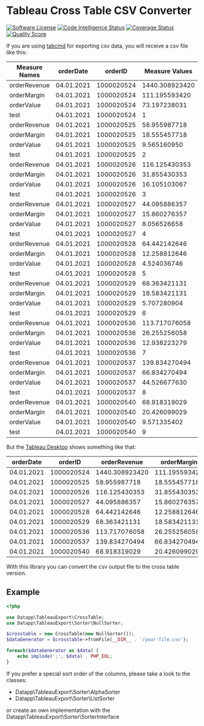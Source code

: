 # Tableau Cross Table CSV Converter

[![Software License](https://img.shields.io/github/license/datapp/tableau-cross-table?style=flat-square)](LICENSE)
[![Code Intelligence Status](https://scrutinizer-ci.com/g/datapp/tableau-cross-table/badges/code-intelligence.svg?b=main)](https://scrutinizer-ci.com/code-intelligence)
[![Coverage Status](https://img.shields.io/scrutinizer/coverage/g/datapp/tableau-cross-table/main?style=flat-square)](https://scrutinizer-ci.com/g/datapp/tableau-cross-table/code-structure)
[![Quality Score](https://img.shields.io/scrutinizer/g/datapp/tableau-cross-table.svg?style=flat-square)](https://scrutinizer-ci.com/g/datapp/tableau-cross-table)

If you are using [tabcmd](https://help.tableau.com/current/server/en-us/tabcmd.htm) for exporting csv data, you will receive a csv file like this:

|Measure Names|orderDate |orderID   |Measure Values|
|-------------|----------|----------|--------------|
|orderRevenue |04.01.2021|1000020524|1440.308923420|
|orderMargin  |04.01.2021|1000020524|111.195593420 |
|orderValue   |04.01.2021|1000020524|73.197238031  |
|test         |04.01.2021|1000020524|1             |
|orderRevenue |04.01.2021|1000020525|58.955987718  |
|orderMargin  |04.01.2021|1000020525|18.555457718  |
|orderValue   |04.01.2021|1000020525|9.565160950   |
|test         |04.01.2021|1000020525|2             |
|orderRevenue |04.01.2021|1000020526|116.125430353 |
|orderMargin  |04.01.2021|1000020526|31.855430353  |
|orderValue   |04.01.2021|1000020526|16.105103067  |
|test         |04.01.2021|1000020526|3             |
|orderRevenue |04.01.2021|1000020527|44.095886357  |
|orderMargin  |04.01.2021|1000020527|15.860276357  |
|orderValue   |04.01.2021|1000020527|8.056526658   |
|test         |04.01.2021|1000020527|4             |
|orderRevenue |04.01.2021|1000020528|64.442142646  |
|orderMargin  |04.01.2021|1000020528|12.258812646  |
|orderValue   |04.01.2021|1000020528|4.524036746   |
|test         |04.01.2021|1000020528|5             |
|orderRevenue |04.01.2021|1000020529|68.363421131  |
|orderMargin  |04.01.2021|1000020529|18.583421131  |
|orderValue   |04.01.2021|1000020529|5.707280904   |
|test         |04.01.2021|1000020529|6             |
|orderRevenue |04.01.2021|1000020536|113.717076058 |
|orderMargin  |04.01.2021|1000020536|26.255256058  |
|orderValue   |04.01.2021|1000020536|12.938223279  |
|test         |04.01.2021|1000020536|7             |
|orderRevenue |04.01.2021|1000020537|139.834270494 |
|orderMargin  |04.01.2021|1000020537|66.834270494  |
|orderValue   |04.01.2021|1000020537|44.526677630  |
|test         |04.01.2021|1000020537|8             |
|orderRevenue |04.01.2021|1000020540|68.918319029  |
|orderMargin  |04.01.2021|1000020540|20.426099029  |
|orderValue   |04.01.2021|1000020540|9.571335402   |
|test         |04.01.2021|1000020540|9             |

But the [Tableau Desktop](https://www.tableau.com/products/desktop) shows something like that:

|orderDate |orderID   |orderRevenue  |orderMargin  |orderValue  |test|
|----------|----------|--------------|-------------|------------|----|
|04.01.2021|1000020524|1440.308923420|111.195593420|73.197238031|1   |
|04.01.2021|1000020525|58.955987718  |18.555457718 |9.565160950 |2   |
|04.01.2021|1000020526|116.125430353 |31.855430353 |16.105103067|3   |
|04.01.2021|1000020527|44.095886357  |15.860276357 |8.056526658 |4   |
|04.01.2021|1000020528|64.442142646  |12.258812646 |4.524036746 |5   |
|04.01.2021|1000020529|68.363421131  |18.583421131 |5.707280904 |6   |
|04.01.2021|1000020536|113.717076058 |26.255256058 |12.938223279|7   |
|04.01.2021|1000020537|139.834270494 |66.834270494 |44.526677630|8   |
|04.01.2021|1000020540|68.918319029  |20.426099029 |9.571335402 |9   |

With this library you can convert the csv output file to the cross table version.


## Example

```php
<?php

use Datapp\TableauExport\CrossTable;
use Datapp\TableauExport\Sorter\NullSorter;

$crosstable = new CrossTable(new NullSorter());
$dataGenerator = $crosstable->fromFile(__DIR__ . '/your-file.csv');

foreach($dataGenerator as $data) {
    echo implode(';', $data) . PHP_EOL;
}
```

If you prefer a special sort order of the columns, please take a look to the classes:
* Datapp\TableauExport\Sorter\AlphaSorter
* Datapp\TableauExport\Sorter\ListSorter

or create an own implementation with the Datapp\TableauExport\Sorter\SorterInterface